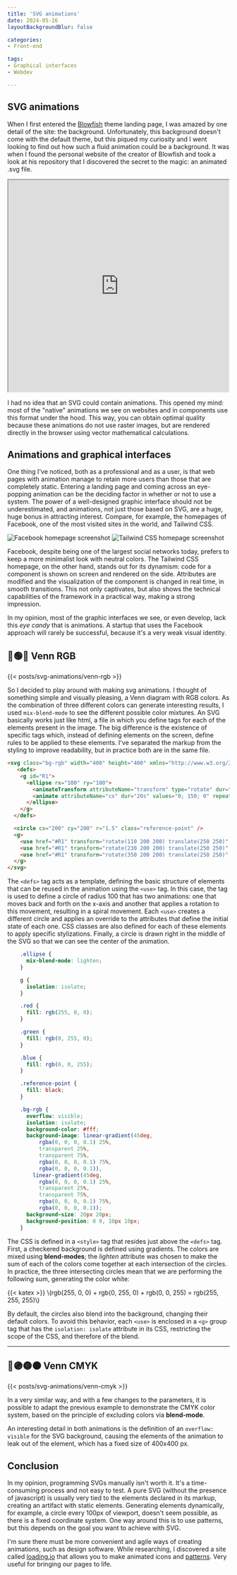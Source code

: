 ```yaml
---
title: 'SVG animations'
date: 2024-05-26
layoutBackgroundBlur: false

categories:
- Front-end

tags:
- Graphical interfaces
- Webdev

---
```


## SVG animations

When I first entered the [Blowfish](https://blowfish.page/) theme landing page, I was amazed by one detail of the site: the background. Unfortunately, this background doesn't come with the default theme, but this piqued my curiosity and I went looking to find out how such a fluid animation could be a background. It was when I found the personal website of the creator of Blowfish and took a look at his repository that I discovered the secret to the magic: an animated .svg file.

<iframe 
  src="https://blowfish.page/" 
  width="500px" 
  height="480px"
>
</iframe>

I had no idea that an SVG could contain animations. This opened my mind: most of the "native" animations we see on websites and in components use this format under the hood. This way, you can obtain optimal quality because these animations do not use raster images, but are rendered directly in the browser using vector mathematical calculations.

## Animations and graphical interfaces

One thing I've noticed, both as a professional and as a user, is that web pages with animation manage to retain more users than those that are completely static. Entering a landing page and coming across an eye-popping animation can be the deciding factor in whether or not to use a system. The power of a well-designed graphic interface should not be underestimated, and animations, not just those based on SVG, are a huge, huge bonus in attracting interest. Compare, for example, the homepages of Facebook, one of the most visited sites in the world, and Tailwind CSS.

![Facebook homepage screenshot](facebook.png "Facebook homepage")
![Tailwind CSS homepage screenshot](tailwind.png "Tailwind CSS homepage")

Facebook, despite being one of the largest social networks today, prefers to keep a more minimalist look with neutral colors. The Tailwind CSS homepage, on the other hand, stands out for its dynamism: code for a component is shown on screen and rendered on the side. Attributes are modified and the visualization of the component is changed in real time, in smooth transitions. This not only captivates, but also shows the technical capabilities of the framework in a practical way, making a strong impression.

In my opinion, most of the graphic interfaces we see, or even develop, lack this *eye candy* that is animations. A startup that uses the Facebook approach will rarely be successful, because it's a very weak visual identity. 


## 🔴🟢🔵 Venn RGB

{{< posts/svg-animations/venn-rgb >}}

So I decided to play around with making svg animations. I thought of something simple and visually pleasing, a Venn diagram with RGB colors. As the combination of three different colors can generate interesting results, I used `mix-blend-mode` to see the different possible color mixtures. An SVG basically works just like html, a file in which you define tags for each of the elements present in the image. The big difference is the existence of specific tags which, instead of defining elements on the screen, define rules to be applied to these elements. I've separated the markup from the styling to improve readability, but in practice both are in the same file.

```html
<svg class="bg-rgb" width="400" height="400" xmlns="http://www.w3.org/2000/svg">
   <defs>
    <g id="R1">
      <ellipse rx="100" ry="100">
        <animateTransform attributeName="transform" type="rotate" dur="1s" from="0" to="360" repeatCount="indefinite" />
        <animate attributeName="cx" dur="20s" values="0; 150; 0" repeatCount="indefinite" />
      </ellipse>
    </g>
  </defs>

  <circle cx="200" cy="200" r="1.5" class="reference-point" />
  <g>
    <use href="#R1" transform="rotate(110 200 200) translate(250 250)" class="red ellipse" />
    <use href="#R1" transform="rotate(230 200 200) translate(250 250)" class="green ellipse" />
    <use href="#R1" transform="rotate(350 200 200) translate(250 250)" class="blue ellipse" />
  </g>
</svg>
```

The `<defs>` tag acts as a template, defining the basic structure of elements that can be reused in the animation using the `<use>` tag. In this case, the tag is used to define a circle of radius 100 that has two animations: one that moves back and forth on the x-axis and another that applies a rotation to this movement, resulting in a spiral movement. Each `<use>` creates a different circle and applies an override to the attributes that define the initial state of each one. CSS classes are also defined for each of these elements to apply specific stylizations. Finally, a circle is drawn right in the middle of the SVG so that we can see the center of the animation.

```css
    .ellipse {
      mix-blend-mode: lighten;
    }

    g {
      isolation: isolate;
    }

    .red {
      fill: rgb(255, 0, 0);
    }

    .green {
      fill: rgb(0, 255, 0);
    }

    .blue {
      fill: rgb(0, 0, 255);
    }

    .reference-point {
      fill: black;
    }

    .bg-rgb {
      overflow: visible;
      isolation: isolate;
      background-color: #fff;
      background-image: linear-gradient(45deg,
          rgba(0, 0, 0, 0.1) 25%,
          transparent 25%,
          transparent 75%,
          rgba(0, 0, 0, 0.1) 75%,
          rgba(0, 0, 0, 0.1)),
        linear-gradient(45deg,
          rgba(0, 0, 0, 0.1) 25%,
          transparent 25%,
          transparent 75%,
          rgba(0, 0, 0, 0.1) 75%,
          rgba(0, 0, 0, 0.1));
      background-size: 20px 20px;
      background-position: 0 0, 10px 10px;
    }
```

The CSS is defined in a `<style>` tag that resides just above the `<defs>` tag. First, a checkered background is defined using gradients. The colors are mixed using **blend-modes**; the *lighten* attribute was chosen to make the sum of each of the colors come together at each intersection of the circles. In practice, the three intersecting circles mean that we are performing the following sum, generating the color white:

{{< katex >}}
\\(rgb(255, 0, 0) + rgb(0, 255, 0) + rgb(0, 0, 255) = rgb(255, 255, 255)\\)

By default, the circles also blend into the background, changing their default colors. To avoid this behavior, each `<use>` is enclosed in a `<g>` group tag that has the `isolation: isolate` attribute in its CSS, restricting the scope of the CSS, and therefore of the blend.


---

## 🔵🟣🟡⚫ Venn CMYK

{{< posts/svg-animations/venn-cmyk >}}

In a very similar way, and with a few changes to the parameters, it is possible to adapt the previous example to demonstrate the CMYK color system, based on the principle of excluding colors via **blend-mode**.

An interesting detail in both animations is the definition of an `overflow: visible` for the SVG background, causing the elements of the animation to leak out of the element, which has a fixed size of 400x400 px.

<!-- ## 👁️ Hyperzone background -->


## Conclusion

In my opinion, programming SVGs manually isn't worth it. It's a time-consuming process and not easy to test. A pure SVG (without the presence of javascript) is usually very tied to the elements declared in its markup, creating an artifact with static elements. Generating elements dynamically, for example, a circle every 100px of viewport, doesn't seem possible, as there is a fixed coordinate system. One way around this is to use patterns, but this depends on the goal you want to achieve with SVG.

I'm sure there must be more convenient and agile ways of creating animations, such as design software. While researching, I discovered a site called [loading.io](https://loading.io/) that allows you to make animated icons and [patterns](https://loading.io/pattern/). Very useful for bringing our pages to life.
